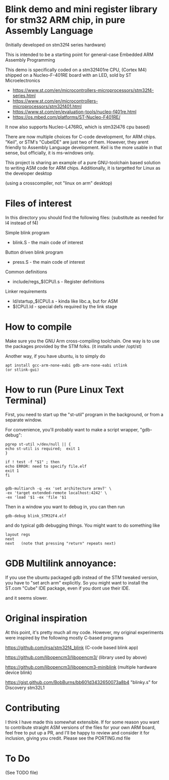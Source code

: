 # Blink demo and mini register library for stm32 ARM chip, in pure Assembly Language

(Initially developed on stm32f4 series hardware)

This is intended to be a starting point for general-case 
Embedded ARM Assembly Programming

This demo is specifically coded on a stm32f401re CPU,
(Cortex M4)
shipped on a Nucleo-F-401RE board with an LED, sold by
ST Microelectronics
* https://www.st.com/en/microcontrollers-microprocessors/stm32f4-series.html
* https://www.st.com/en/microcontrollers-microprocessors/stm32f401.html
* https://www.st.com/en/evaluation-tools/nucleo-f401re.html
* https://os.mbed.com/platforms/ST-Nucleo-F401RE/

It now also supports Nucleo-L476RG, which is stm32l476 cpu based)

There are now multiple choices for C-code development, for ARM chips.
"Keil", or STM's "CubeIDE" are just two of them. However, they arent
friendly to Assembly Language development.
Keil is the more usable in that sense, but officially, it is ms-windows only.

This project is sharing an example of a pure GNU-toolchain based solution
to writing ASM code for ARM chips.
Additionally, it is targetted for Linux as the developer desktop

(using a crosscompiler, not "linux on arm" desktop)

# Files of interest

In this directory you should find the following files:
    (substitute as needed for l4 instead of f4)

Simple blink program

* blink.S          - the main code of interest

Button driven blink program

* press.S          - the main code of interest

Common definitions

* include/regs_$(CPU).s - Register definitions

Linker requirements

* ld/startup_$(CPU).s   - kinda like libc.a, but for ASM
* $(CPU).ld             - special defs required by the link stage



# How to compile

Make sure you the GNU Arm cross-compiling toolchain.
One way is to use the packages provided by the STM folks.
(it installs under /opt/st)

Another way, if you have ubuntu, is to simply do

    apt install gcc-arm-none-eabi gdb-arm-none-eabi stlink
    (or stlink-gui)

# How to run (Pure Linux Text Terminal)

First, you need to start up the "st-util" program in the background,
or from a separate window.

For convenience, you'll probably want to make a script wrapper, "gdb-debug":
    
    pgrep st-util >/dev/null || {
    echo st-util is required;  exit 1
    }

    if ! test -f "$1" ; then
    echo ERROR: need to specify file.elf
    exit 1
    fi


    gdb-multiarch -q -ex 'set architecture armv7' \
	-ex 'target extended-remote localhost:4242' \
	-ex 'load '$1 -ex 'file '$1
	

Then in a window you want to debug in, you can then run

	gdb-debug blink_STM32F4.elf
	
and do typical gdb debugging things. You might want to do something like

	layout regs
	next
	next   (note that pressing "return" repeats next)




# GDB Multilink annoyance:

If you use the ubuntu packaged gdb instead of the STM tweaked version,
you have to "set arch arm" explicitly. So you might want to install the ST.com
"Cube" IDE package, even if you dont use their IDE.

and it seems slower.

# Original inspiration

At this point, it's pretty much all my code. However, my original
experiments were inspired by the following mostly C-based programs

https://github.com/jrsa/stm32f4_blink         (C-code based blink app)

https://github.com/libopencm3/libopencm3/     (library used by above)

https://github.com/libopencm3/libopencm3-miniblink  (multiple hardware device blink)

https://gist.github.com/BobBurns/bb601d3432650073a8b4  "blinky.s" for Discovery stm32L1


# Contributing

I think I have made this somewhat extensible.
If for some reason you want to contribute straight ASM versions of the files for 
your own ARM board, feel free to put up a PR, and I'll be happy to review and
consider it for inclusion, giving you credit.
Please see the PORTING.md file


# To Do

(See TODO file)

